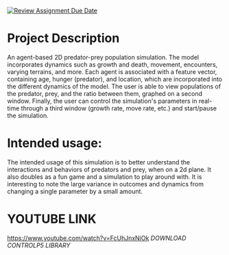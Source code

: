 [![Review Assignment Due Date](https://classroom.github.com/assets/deadline-readme-button-22041afd0340ce965d47ae6ef1cefeee28c7c493a6346c4f15d667ab976d596c.svg)](https://classroom.github.com/a/YxXKqIeT)
# Project Description

An agent-based 2D predator-prey population simulation. The model incorporates dynamics such as growth and death, movement, encounters, varying terrains, and more. Each agent is associated with a feature vector, containing age, hunger (predator), and location, which are incorporated into the different dynamics of the model. The user is able to view populations of the predator, prey, and the ratio between them, graphed on a second window. Finally, the user can control the simulation's parameters in real-time through a third window (growth rate, move rate, etc.) and start/pause the simulation. 

# Intended usage:

The intended usage of this simulation is to better understand the interactions and behaviors of predators and prey, when on a 2d plane. It also doubles as a fun game and a simulation to play around with. It is interesting to note the large variance in outcomes and dynamics from changing a single parameter by a small amount. 
  
# YOUTUBE LINK
https://www.youtube.com/watch?v=FcUhJnxNiOk
*DOWNLOAD CONTROLP5 LIBRARY*
